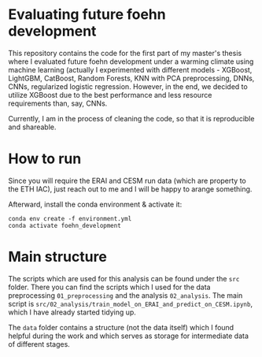 # Evaluating future foehn development
This repository contains the code for the first part of my master's thesis where I evaluated future foehn development under a warming climate using machine learning (actually I experimented with different models - XGBoost, LightGBM, CatBoost, Random Forests, KNN with PCA preprocessing, DNNs, CNNs, regularized logistic regression. However, in the end, we decided to utilize XGBoost due to the best performance and less resource requirements than, say, CNNs. 

Currently, I am in the process of cleaning the code, so that it is reproducible and shareable.

# How to run
Since you will require the ERAI and CESM run data (which are property to the ETH IAC), just reach out to me and I will be happy to arange something.

Afterward, install the conda environment & activate it:

```
conda env create -f environment.yml
conda activate foehn_development
```



# Main structure 
The scripts which are used for this analysis can be found under the `src` folder. There you can find the scripts which I used for the data preprocessing `01_preprocessing` and the analysis `02_analysis`. The main script is `src/02_analysis/train_model_on_ERAI_and_predict_on_CESM.ipynb`, which I have already started tidying up.

The `data` folder contains a structure (not the data itself) which I found helpful during the work and which serves as storage for intermediate data of different stages.

